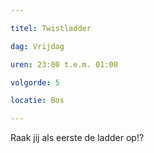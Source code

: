 ```yaml
---

titel: Twistladder

dag: Vrijdag

uren: 23:00 t.e.m. 01:00

volgorde: 5

locatie: Bos

---
```


Raak jij als eerste de ladder op!? 
